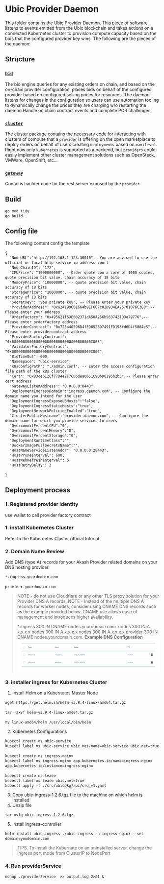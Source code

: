 # Ubic Provider Daemon


This folder contains the Ubic Provider Daemon. This piece of software listens to events emitted from the Ubic blockchain and takes actions on a connected Kubernetes cluster to provision compute capacity based on the bids that the configured provider key wins. The following are the pieces of the daemon:


## Structure

### [`bid`](./bid)

The bid engine queries for any existing orders on chain, and based on the on-chain provider configuration, places bids on behalf of the configured provider based on configured selling prices for resources. The daemon listens for changes in the configuration so users can use automation tooling to dynamically change the prices they are charging w/o restarting the daemon.Handle on chain contract events and complete POR challenges

### [`cluster`](./cluster)

The cluster package contains the necessary code for interacting with clusters of compute that a `provider` is offering on the open marketplace to deploy orders on behalf of users creating `deployments` based on `manifest`s. Right now only `kubernetes` is supported as a backend, but `providers` could easily implement other cluster management solutions such as OpenStack, VMWare, OpenShift, etc...


### [`gateway`](./gateway)

Contains hanlder code for the rest server exposed by the `provider`

## Build
```
go mod tidy
go build .
```
## Config file
The following content config the template
```
{
  "NodeURL":"http://192.168.1.123:30010",--You are advised to use the official or local http service ip address :port
  "NodeChainID": "172",
  "CPUPrice": "1000000000", --Order quote cpu a core of 1000 copies, quote precision bit value, chain accuracy of 18 bits
  "MemoryPrice": "10000000", -- quote precision bit value, chain accuracy of 18 bits
  "StoragePrice": "1000000", -- quote precision bit value, chain accuracy of 18 bits
  "SecretKey": "you private key", -- Please enter your private key
  "ProviderAddress": "0x624199661664b9EF607c02D934EA25701076C3B8",-- Please enter your address
  "OrderFactory": "0x495621f53EB82371dA50A256b5637421D3a79776",-- Please enter orderfactory address
  "ProviderContract": "0x725440598D4fE96523D7491FD198fd6D4f5884e5",-- Please enter providercontract address
  "ProviderFactoryContract": "0x000000000000000000000000000000000000C003",
  "ValidatorFactoryContract": "0x000000000000000000000000000000000000C002",
  "BidTimeOut": 600,
  "NameSpace": "ubic-service",
  "K8sConfigPath": "./admin.conf", -- Enter the access configuration file path of the k8s cluster
  "Cert": "0xB3ce612Cf77D4e2F7CD6dea0651C90bD0295b2b3",-- Please enter cert address
  "GatewayListenAddress": "0.0.0.0:8443",
  "DeploymentIngressDomain":"ingress.daemon.com", -- Configure the domain name you intend for the user
  "DeploymentIngressExposeLBHosts":"false",
  "DeploymentIngressStaticHosts":"true",
  "DeploymentNetworkPoliciesEnabled":"true",
  "ClusterPublicHostname":"provider.daemon.com", -- Configure the domain name for which you provide services to users
  "OvercommitPercentCPU":"0",
  "OvercommitPercentMemory":"0",
  "OvercommitPercentStorage":"0",
  "DeploymentRuntimeClass":"",
  "DockerImagePullSecretsName":"",
  "HostNameServiceListenAddr": "0.0.0.0:28443",
  "HostPruneInterval": 600,
  "HostWebRefreshInterval": 5,
  "HostRetryDelay": 3

}
```
## Deployment process

### 1. Registered provider identity

use wallet to call provider factory contract

### 1. install Kubernetes Cluster

Refer to the Kubernetes Cluster official tutorial

### 2. Domain Name Review

Add DNS (type A) records for your Akash Provider related domains on your DNS hosting provider.
```
*.ingress.yourdomain.com

provider.yourdomain.com
```
> NOTE - do not use Cloudflare or any other TLS proxy solution for your Provider DNS A records.
> NOTE - Instead of the multiple DNS A records for worker nodes, consider using CNAME DNS records such as the example provided below.  CNAME use allows ease of management and introduces higher availability.
>
> *.ingress 300 IN CNAME nodes.yourdomain.com.
> nodes 300 IN A x.x.x.x
> nodes 300 IN A x.x.x.x
> nodes 300 IN A x.x.x.x
> provider 300 IN CNAME nodes.yourdomain.com.
**Example DNS Configuration**
![img.png](img.png)
### 3. installer ingress for Kubernetes Cluster
1. Install Helm on a Kubernetes Master Node
```
wget https://get.helm.sh/helm-v3.9.4-linux-amd64.tar.gz

tar -zxvf helm-v3.9.4-linux-amd64.tar.gz

mv linux-amd64/helm /usr/local/bin/helm

```
2. Kubernetes Configurations
```
kubectl create ns ubic-service
kubectl label ns ubic-service ubic.net/name=ubic-service ubic.net=true

kubectl create ns ingress-nginx
kubectl label ns ingress-nginx app.kubernetes.io/name=ingress-nginx app.kubernetes.io/instance=ingress-nginx

kubectl create ns lease
kubectl label ns lease ubic.net=true
kubectl apply -f ./src/ubicpkg/api/crd_v1.yaml
```
3. Copy ubic-ingress-1.2.6.tgz file to the machine on which helm is installed
4. Unzip file
```
tar xvfg ubic-ingress-1.2.6.tgz
```
5. install ingress-controller
```
helm install ubic-ingress ./ubic-ingress -n ingress-nginx --set domain=youdomain.com
```
> TIPS. To install the Kubernate on an uninstalled server, change the ingress port mode from ClusterIP to NodePort
### 4. Run providerService
```
nohup ./providerService  >> output.log 2>&1 &
```

   
